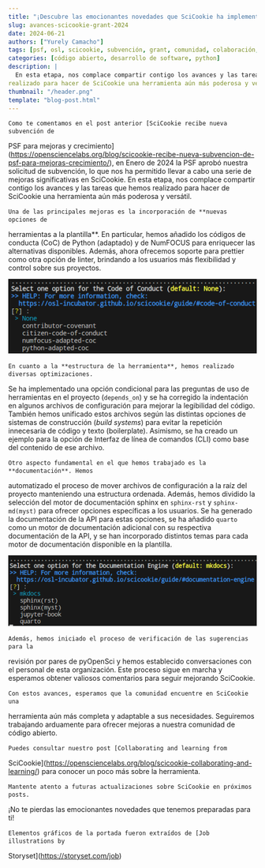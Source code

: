 ```yaml
---
title: "¡Descubre las emocionantes novedades que SciCookie ha implementado gracias a la subvención recibida de la PSF!"
slug: avances-scicookie-grant-2024
date: 2024-06-21
authors: ["Yurely Camacho"]
tags: [psf, osl, scicookie, subvención, grant, comunidad, colaboración, desarrollo]
categories: [código abierto, desarrollo de software, python]
description: |
  En esta etapa, nos complace compartir contigo los avances y las tareas que hemos
realizado para hacer de SciCookie una herramienta aún más poderosa y versátil.
thumbnail: "/header.png"
template: "blog-post.html"
---
```


<!-- # ¡Descubre las emocionantes novedades que SciCookie ha implementado gracias a la subvención recibida de la PSF! -->
<!-- **Por Yurely Camacho** -->

    Como te comentamos en el post anterior [SciCookie recibe nueva subvención de
PSF para mejoras y
crecimiento](https://opensciencelabs.org/blog/scicookie-recibe-nueva-subvencion-de-psf-para-mejoras-crecimiento/),
en Enero de 2024 la PSF aprobó nuestra solicitud de subvención, lo que nos ha
permitido llevar a cabo una serie de mejoras significativas en SciCookie. En
esta etapa, nos complace compartir contigo los avances y las tareas que hemos
realizado para hacer de SciCookie una herramienta aún más poderosa y versátil.

<!-- TEASER_END -->

    Una de las principales mejoras es la incorporación de **nuevas opciones de
herramientas a la plantilla**. En particular, hemos añadido los códigos de
conducta (CoC) de Python (adaptado) y de NumFOCUS para enriquecer las
alternativas disponibles. Además, ahora ofrecemos soporte para prettier como
otra opción de linter, brindando a los usuarios más flexibilidad y control
sobre sus proyectos.

![Nuevas opciones de CoC](scr1.png)

    En cuanto a la **estructura de la herramienta**, hemos realizado diversas optimizaciones.
Se ha implementado una opción condicional para las preguntas de uso de
herramientas en el proyecto (`depends_on`) y se ha corregido la indentación
en algunos archivos de configuración para mejorar la legibilidad del código.
También hemos unificado estos archivos según las distintas opciones de sistemas
de construcción (*build systems*) para evitar la repetición innecesaria de
código y texto (boilerplate). Asimismo, se ha creado un ejemplo para la opción
de Interfaz de línea de comandos (CLI) como base del contenido de ese archivo.

    Otro aspecto fundamental en el que hemos trabajado es la **documentación**. Hemos
automatizado el proceso de mover archivos de configuración a la raíz del
proyecto manteniendo una estructura ordenada. Además, hemos dividido la
selección del motor de documentación sphinx en `sphinx-rst` y `sphinx-md(myst)`
para ofrecer opciones específicas a los usuarios. Se ha generado la
documentación de la API para estas opciones, se ha añadido `quarto` como un motor
de documentación adicional con su respectiva documentación de la API, y se han
incorporado distintos temas para cada motor de documentación disponible en la
plantilla.

![Nuevas opciones de documentación](scr2.png)

    Además, hemos iniciado el proceso de verificación de las sugerencias para la
revisión por pares de pyOpenSci y hemos establecido conversaciones con el
personal de esta organización. Este proceso sigue en marcha y esperamos obtener
valiosos comentarios para seguir mejorando SciCookie.

    Con estos avances, esperamos que la comunidad encuentre en SciCookie una
herramienta aún más completa y adaptable a sus necesidades. Seguiremos
trabajando arduamente para ofrecer mejoras a nuestra comunidad de
código abierto.

    Puedes consultar nuestro post [Collaborating and learning from
SciCookie](https://opensciencelabs.org/blog/scicookie-collaborating-and-learning/)
para conocer un poco más sobre la herramienta.

    Mantente atento a futuras actualizaciones sobre SciCookie en próximos posts.
¡No te pierdas las emocionantes novedades que tenemos preparadas para ti!


    Elementos gráficos de la portada fueron extraídos de [Job illustrations by
Storyset](https://storyset.com/job)
